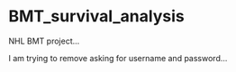 # BMT_survival_analysis
NHL BMT project...

I am trying to remove asking for username and password...